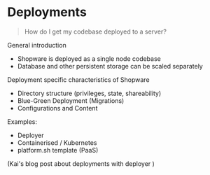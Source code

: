 # Deployments

> How do I get my codebase deployed to a server?

General introduction

* Shopware is deployed as a single node codebase
* Database and other persistent storage can be scaled separately

Deployment specific characteristics of Shopware

* Directory structure \(privileges, state, shareability\)
* Blue-Green Deployment \(Migrations\)
* Configurations and Content

Examples:

* Deployer
* Containerised / Kubernetes
* platform.sh template \(PaaS\)

\(Kai's blog post about deployments with deployer \)



